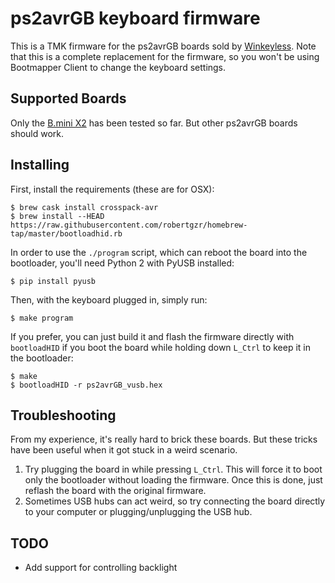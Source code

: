 ps2avrGB keyboard firmware
==========================

This is a TMK firmware for the ps2avrGB boards sold by
[Winkeyless](http://winkeyless.kr/product/ps2avrgb-parts/). Note that this
is a complete replacement for the firmware, so you won't be using
Bootmapper Client to change the keyboard settings.

## Supported Boards

Only the [B.mini X2](http://winkeyless.kr/product/b-mini-x2-pcb/) has been
tested so far. But other ps2avrGB boards should work.

## Installing

First, install the requirements (these are for OSX):

```
$ brew cask install crosspack-avr
$ brew install --HEAD https://raw.githubusercontent.com/robertgzr/homebrew-tap/master/bootloadhid.rb
```

In order to use the `./program` script, which can reboot the board into
the bootloader, you'll need Python 2 with PyUSB installed:

```
$ pip install pyusb
```

Then, with the keyboard plugged in, simply run:

```
$ make program
```

If you prefer, you can just build it and flash the firmware directly with
`bootloadHID` if you boot the board while holding down `L_Ctrl` to keep it
in the bootloader:

```
$ make
$ bootloadHID -r ps2avrGB_vusb.hex
```

## Troubleshooting

From my experience, it's really hard to brick these boards. But these
tricks have been useful when it got stuck in a weird scenario.

1. Try plugging the board in while pressing `L_Ctrl`. This will force it
   to boot only the bootloader without loading the firmware. Once this is
   done, just reflash the board with the original firmware.
2. Sometimes USB hubs can act weird, so try connecting the board directly
   to your computer or plugging/unplugging the USB hub.

## TODO

* Add support for controlling backlight
